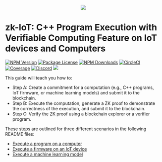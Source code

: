 <p align="center">
  <a href="https://fidesinnova.io/" target="blank"><img src="https://fidesinnova.io/Download/logo/g-c-web-back.png" /></a>
</p>

# zk-IoT: C++ Program Execution with Verifiable Computing Feature on IoT devices and Computers

<a href="https://www.npmjs.com/~nestjscore" target="_blank"><img src="https://img.shields.io/npm/v/@nestjs/core.svg" alt="NPM Version" /></a>
<a href="https://www.npmjs.com/~nestjscore" target="_blank"><img src="https://img.shields.io/npm/l/@nestjs/core.svg" alt="Package License" /></a>
<a href="https://www.npmjs.com/~nestjscore" target="_blank"><img src="https://img.shields.io/npm/dm/@nestjs/common.svg" alt="NPM Downloads" /></a>
<a href="https://circleci.com/gh/nestjs/nest" target="_blank"><img src="https://img.shields.io/circleci/build/github/nestjs/nest/master" alt="CircleCI" /></a>
<a href="https://coveralls.io/github/nestjs/nest?branch=master" target="_blank"><img src="https://coveralls.io/repos/github/nestjs/nest/badge.svg?branch=master#9" alt="Coverage" /></a>
<a href="https://discord.com/invite/NQdM6JGwcs" target="_blank"><img src="https://img.shields.io/badge/discord-online-brightgreen.svg" alt="Discord"/></a>
<a href="https://twitter.com/FidesInnova" target="_blank"><img src="https://img.shields.io/twitter/follow/nestframework.svg?style=social&label=Follow"></a>

This guide will teach you how to:
- Step A: Create a commitment for a computation (e.g., C++ programs, IoT firmware, or machine learning models) and submit it to the blockchain.
- Step B: Execute the computation, generate a ZK proof to demonstrate the correctness of the execution, and submit it to the blockchain.
- Step C: Verify the ZK proof using a blockchain explorer or a verifier program.

These steps are outlined for three different scenarios in the following README files:
- [Execute a program on a computer](https://github.com/FidesInnova/zkiot/blob/main/README_Program.md)
- [Execute a firmware on an IoT device](https://github.com/FidesInnova/zkiot/blob/main/README_IoT.md)
- [Execute a machine learning model](https://github.com/FidesInnova/zkiot/blob/main/README_MachineLearning.md)
